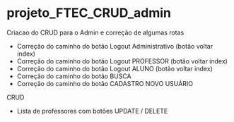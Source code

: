 # projeto_FTEC_CRUD_admin
Criacao do CRUD para o Admin e correção de algumas rotas

- Correção do caminho do botão Logout Administrativo (botão voltar index)
- Correção do caminho do botão Logout PROFESSOR (botão voltar index)
- Correção do caminho do botão Logout ALUNO (botão voltar index)
- Correção do caminho do botão BUSCA 
- Correção do caminho do botão CADASTRO NOVO USUÁRIO

CRUD 
-  Lista de professores com botões UPDATE / DELETE
